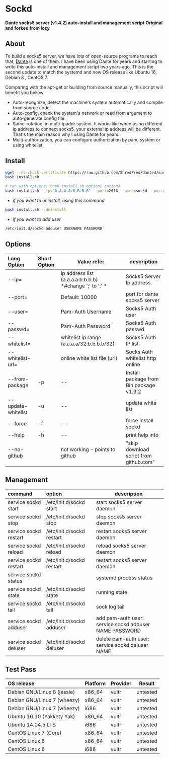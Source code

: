 # Sockd
**Dante socks5 server (v1.4.2) auto-install and management script**
**Original and forked from lozy**

## About
To build a socks5 server, we have lots of open-source programs to reach that, [Dante](https://www.inet.no/dante/) is one of them.
I have been using Dante for years and starting to write this auto-install and management script two years ago.
This is the second update to match the systemd and new OS release like Ubuntu 16, Debian 8 , CentOS 7.

Comparing with the apt-get or building from source manually, this script will benefit you bellow

* Auto-recognize, detect the machine's system automatically and compile from source code.
* Auto-config, check the system's network or read from argument to auto-generate config file.
* Same-rotation, in multi-ipaddr system. It works like when using different ip address to connect socks5, your external ip address will be different. That's the main reason why I using Dante for years.
* Multi-authorization, you can configure authorization by pam, system or using whitelist.

## Install

```bash
wget --no-check-certificate https://raw.github.com/ShredFred/danted/master/install.sh -O install.sh 
bash install.sh

# run with options: bash install.sh option1 option2
bash install.sh --ip="A.A.A.A:B.B.B.B" --port=2016 --user=sockd --passwd=sockd --whitelist="X.X.X.X/32"

```

* *if you want to uninstall, using this command*

```bash
bash install.sh --uninstall
```

* *if you want to add user*

```bash
/etc/init.d/sockd adduser USERNAME PASSWORD
```

## Options

| Long Option | Short Option | Value refer | description |
| :--- | :--- | --- | --- |
| --ip=                | | ip address list (a.a.a.a:b.b.b.b) *#change ';' to ':' * | Socks5 Server Ip address |
|  --port=             | | Default: 10000| port for dante socks5 server |
| --user=              | | Pam-Auth Username | Socks5 Auth user |
| --passwd=            | | Pam-Auth Password |Socks5 Auth passwd |
| --whitelist=         | | whitelist ip range (a.a.a.a/32:b.b.b.b/32) |Socks5 Auth IP list |
| --whitelist-url=     | | online white list file (url) | Socks Auth whitelist http online |
| --from-package       | -p    | --    | Install package from Bin package v1.3.2|
| --update-whitelist   | -u    | --    |  update white list |
| --force              | -f    | --    | force install sockd |
| --help               | -h    | --    | print help info |
|     --no-github | | not working - points to github |"skip download script from github.com"|

## Management

| command | option | description |
| :--- | :--- | --- |
| service sockd start | /etc/init.d/sockd start | start socks5 server daemon |
| service sockd stop | /etc/init.d/sockd stop | stop socks5 server daemon |
| service sockd restart | /etc/init.d/sockd restart | restart socks5 server daemon |
| service sockd reload | /etc/init.d/sockd reload | reload socks5 server daemon |
| service sockd restart | /etc/init.d/sockd restart | restart socks5 server daemon |
| service sockd status | | systemd process status |
| service sockd state | /etc/init.d/sockd state | running state |
| service sockd tail | /etc/init.d/sockd tail | sock log tail |
| service sockd adduser | /etc/init.d/sockd adduser | add pam-auth user:  service sockd adduser NAME PASSWORD |
| service sockd deluser | /etc/init.d/sockd deluser | delete pam-auth user:  service sockd deluser NAME |


## Test Pass

| OS release | Platform | Provider | Result |
| :--- | :--- | --- |  --- | 
| Debian GNU/Linux 8 (jessie) | x86_64 | vultr | untested |
| Debian GNU/Linux 7 (wheezy) | x86_64 | vultr | untested |
| Debian GNU/Linux 7 (wheezy) | i686 | vultr | untested |
| Ubuntu 16.10 (Yakkety Yak)  | x86_64 | vultr | untested |
| Ubuntu 14.04.5 LTS | i686 | vultr | untested |
| CentOS Linux 7 (Core) | x86_64 | vultr | untested |
| CentOS Linux 6 | x86_64 | vultr | untested |
| CentOS Linux 6 | i686 | vultr | untested |
